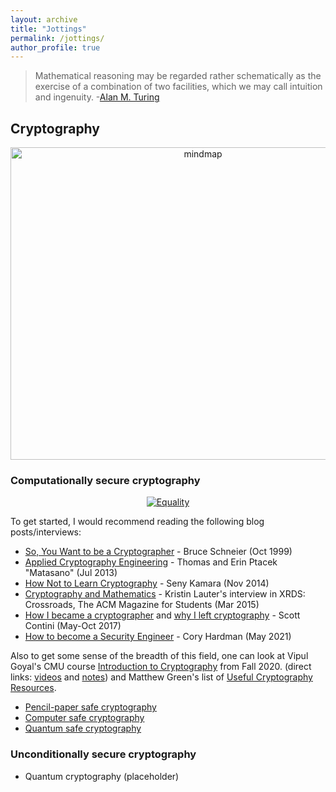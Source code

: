 ```yaml
---
layout: archive
title: "Jottings"
permalink: /jottings/
author_profile: true
---
```


> Mathematical reasoning may be regarded rather schematically as the exercise of a combination of two facilities, which we may call intuition and ingenuity. 
> -[Alan M. Turing](https://en.wikiquote.org/wiki/Alan_Turing)

## Cryptography

<p>
<center>
<a href="https://gkorpal.github.io/files/Crypto_goals.tex">
     <img alt="mindmap" src="https://gkorpal.github.io/images/Crypto_goals.png" class="center"
          width="600" height="500">
</a>
</center>
</p>

### Computationally secure cryptography

<p>
<center>
<a href="https://xkcd.com/538/">
     <img alt="Equality" src="https://imgs.xkcd.com/comics/security.png" class="center">
</a>
</center>
</p>
<!----- **Kerckhoffs's principle:** *A cryptosystem should be secure even if everything about the system, except the key, is public knowledge.*----->

To get started, I would recommend reading the following blog posts/interviews:
* [So, You Want to be a Cryptographer](https://www.schneier.com/crypto-gram/archives/1999/1015.html#SoYouWanttobeaCryptographer) - Bruce Schneier (Oct 1999)
* [Applied Cryptography Engineering](https://sockpuppet.org/blog/2013/07/22/applied-practical-cryptography/) - Thomas and Erin Ptacek "Matasano" (Jul 2013)
* [How Not to Learn Cryptography](http://esl.cs.brown.edu/blog/how-not-to-learn-cryptography/) - Seny Kamara (Nov 2014)
* [Cryptography and Mathematics](https://dl.acm.org/doi/10.1145/2730916) - Kristin Lauter's interview in XRDS: Crossroads, The ACM Magazine for Students (Mar 2015)
* [How I became a cryptographer](https://littlemaninmyhead.wordpress.com/2017/05/18/how-i-became-a-cryptographer/) and [why I left cryptography](https://littlemaninmyhead.wordpress.com/2017/10/23/why-i-left-cryptography/) - Scott Contini (May-Oct 2017)
* [How to become a Security Engineer](https://www.coryhardman.com/2021/05/how-to-become-security-engineer.html) - Cory Hardman (May 2021)

Also to get some sense of the breadth of this field, one can look at Vipul Goyal's CMU course [Introduction to Cryptography](https://www.cs.cmu.edu/~goyal/15356/) from Fall 2020. (direct links: [videos](https://youtube.com/playlist?list=PLI3cKEs5b6gvelkJnHf16r3ADhYvcQjdr) and [notes](https://www.cs.cmu.edu/~goyal/15356/lecture_notes.pdf)) and Matthew Green's list of [Useful Cryptography Resources](https://blog.cryptographyengineering.com/useful-cryptography-resources/).

- [Pencil-paper safe cryptography](https://gkorpal.github.io/pencil)
- [Computer safe cryptography](https://gkorpal.github.io/computer)
- [Quantum safe cryptography](https://gkorpal.github.io/quantum)

### Unconditionally secure cryptography

- Quantum cryptography (placeholder)
